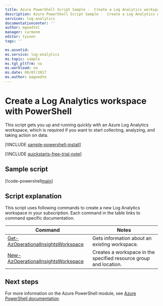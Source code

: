 ```yaml
---
title: Azure PowerShell Script Sample -  Create a Log Analytics workspace| Microsoft Docs
description: Azure PowerShell Script Sample -  Create a Log Analytics workspace to 
services: log-analytics
documentationcenter: ''
author: mgoedtel
manager: carmonm
editor: tysonn
tags: ''

ms.assetid:
ms.service: log-analytics
ms.topic: sample
ms.tgt_pltfrm: na
ms.workload: na
ms.date: 09/07/2017
ms.author: magoedte
---
```


# Create a Log Analytics workspace with PowerShell

This script gets you up and running quickly with an Azure Log Analytics workspace, which is required if you want to start collecting, analyzing, and taking action on data.  

[!INCLUDE [sample-powershell-install](../../../includes/sample-powershell-install-no-ssh.md)]

[!INCLUDE [quickstarts-free-trial-note](../../../includes/quickstarts-free-trial-note.md)]

## Sample script

[!code-powershell[main](../../../powershell_scripts/log-analytics/log-analytics-create-new-resource/log-analytics-create-new-resource.ps1 "Create new Log Analytics workspace")]

## Script explanation

This script uses following commands to create a new Log Analytics workspace in your  subscription. Each command in the table links to command specific documentation.

| Command | Notes |
|---|---|
| [Get-AzOperationalInsightsWorkspace](/powershell/module/az.operationalinsights/get-azoperationalinsightsworkspace) | Gets information about an existing workspace. |
| [New-AzOperationalInsightsWorkspace](/powershell/module/az.operationalinsights/new-azoperationalinsightsworkspace) | Creates a workspace in the specified resource group and location. |


## Next steps

For more information on the Azure PowerShell module, see [Azure PowerShell documentation](/powershell/azure/overview).

